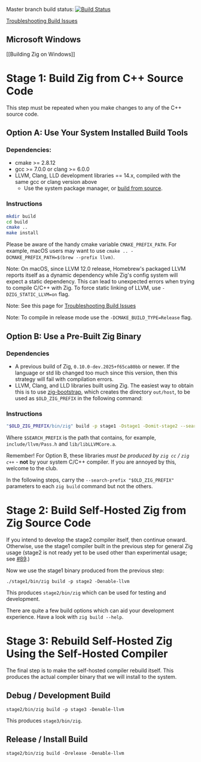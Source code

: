Master branch build status: [![Build Status](https://dev.azure.com/ziglang/zig/_apis/build/status/ziglang.zig?branchName=master)](https://dev.azure.com/ziglang/zig/_build/latest?definitionId=1&branchName=master)

[Troubleshooting Build Issues](https://github.com/ziglang/zig/wiki/Troubleshooting-Build-Issues)

## Microsoft Windows

[[Building Zig on Windows]]

# Stage 1: Build Zig from C++ Source Code

This step must be repeated when you make changes to any of the C++ source code.

## Option A: Use Your System Installed Build Tools

### Dependencies:

 * cmake >= 2.8.12
 * gcc >= 7.0.0 or clang >= 6.0.0
 * LLVM, Clang, LLD development libraries == 14.x, compiled with the same gcc or clang version above
   - Use the system package manager, or [build from source](https://github.com/ziglang/zig/wiki/How-to-build-LLVM,-libclang,-and-liblld-from-source#posix).

### Instructions

```sh
mkdir build
cd build
cmake ..
make install
```

Please be aware of the handy cmake variable `CMAKE_PREFIX_PATH`. For example, macOS users may want to use `cmake .. -DCMAKE_PREFIX_PATH=$(brew --prefix llvm)`.

Note: On macOS, since LLVM 12.0 release, Homebrew's packaged LLVM reports itself as a dynamic dependency while Zig's config system will expect a static dependency. This can lead to unexpected errors when trying to compile C/C++ with Zig. To force static linking of LLVM, use `-DZIG_STATIC_LLVM=on` flag.

Note: See this page for
[Troubleshooting Build Issues](https://github.com/ziglang/zig/wiki/Troubleshooting-Build-Issues)

Note: To compile in release mode use the `-DCMAKE_BUILD_TYPE=Release` flag.

## Option B: Use a Pre-Built Zig Binary

### Dependencies

 * A previous build of Zig, `0.10.0-dev.2025+f65ca80bb` or newer. If the language or std lib changed too much since this version, then this strategy will fail with compilation errors.
 * LLVM, Clang, and LLD libraries built using Zig. The easiest way to obtain this is to use [zig-bootstrap](https://github.com/ziglang/zig-bootstrap), which creates the directory `out/host`, to be used as `$OLD_ZIG_PREFIX` in the following command:

### Instructions

```sh
"$OLD_ZIG_PREFIX/bin/zig" build -p stage1 -Dstage1 -Domit-stage2 --search-prefix "$OLD_ZIG_PREFIX" --zig-lib-dir "$OLD_ZIG_PREFIX/lib/zig"
```

Where `$SEARCH_PREFIX` is the path that contains, for example, `include/llvm/Pass.h` and `lib/libLLVMCore.a`.

Remember! For Option B, these libraries *must be produced by `zig cc` / `zig c++`* - **not** by your system C/C++ compiler. If you are annoyed by this, welcome to the club.

In the following steps, carry the `--search-prefix "$OLD_ZIG_PREFIX"` parameters to each `zig build` command but not the others.

# Stage 2: Build Self-Hosted Zig from Zig Source Code

If you intend to develop the stage2 compiler itself, then continue onward. Otherwise, use the stage1 compiler built in the previous step for general Zig usage (stage2 is not ready yet to be used other than experimental usage; see [#89](https://github.com/ziglang/zig/issues/89).)

Now we use the stage1 binary produced from the previous step:

```
./stage1/bin/zig build -p stage2 -Denable-llvm
```

This produces `stage2/bin/zig` which can be used for testing and development.

There are quite a few build options which can aid your development experience. Have a look with `zig build --help`.

# Stage 3: Rebuild Self-Hosted Zig Using the Self-Hosted Compiler

The final step is to make the self-hosted compiler rebuild itself. This produces the actual compiler binary that we will install to the system.

## Debug / Development Build

```
stage2/bin/zig build -p stage3 -Denable-llvm
```

This produces `stage3/bin/zig`.

## Release / Install Build

```
stage2/bin/zig build -Drelease -Denable-llvm
```